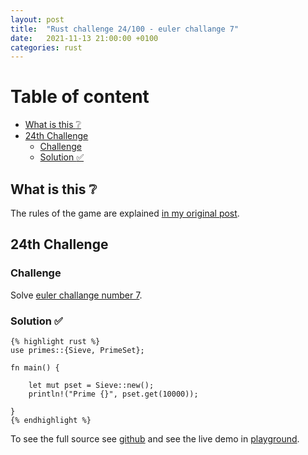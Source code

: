 ```yaml
---
layout: post
title:  "Rust challenge 24/100 - euler challange 7"
date:   2021-11-13 21:00:00 +0100
categories: rust
---
```



#  Table of content
<!-- MarkdownTOC autolink="true" -->

- [What is this :grey_question:](#what-is-this-grey_question)
- [24th Challenge](#24th-challenge)
	- [Challenge](#challenge)
	- [Solution :white_check_mark:](#solution-white_check_mark)

<!-- /MarkdownTOC -->

## What is this :grey_question: 

The rules of the game are explained [in my original post](https://maebli.github.io/rust/2021/10/18/100rust.html). 

## 24th Challenge
### Challenge

Solve [euler challange number 7](https://projecteuler.net/problem=7).

### Solution :white_check_mark:

	{% highlight rust %}
	use primes::{Sieve, PrimeSet};

	fn main() {

	    let mut pset = Sieve::new();
	    println!("Prime {}", pset.get(10000));

	}
	{% endhighlight %}


To see the full source see [github](https://github.com/maebli/100rustsnippets/tree/master/euler-7) and see the live demo in [playground](https://play.rust-lang.org/?version=stable&edition=2018&gist=8689be6f971e756b6ce6757af748983b). 
